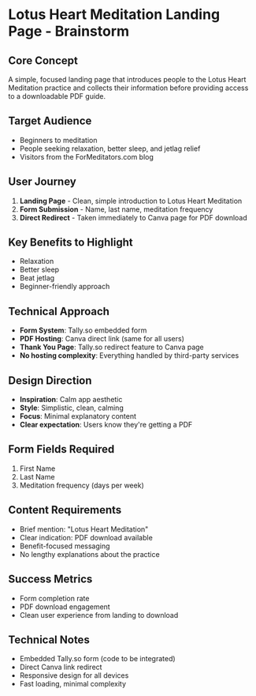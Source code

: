 # Lotus Heart Meditation Landing Page - Brainstorm

## Core Concept
A simple, focused landing page that introduces people to the Lotus Heart Meditation practice and collects their information before providing access to a downloadable PDF guide.

## Target Audience
- Beginners to meditation
- People seeking relaxation, better sleep, and jetlag relief
- Visitors from the ForMeditators.com blog

## User Journey
1. **Landing Page** - Clean, simple introduction to Lotus Heart Meditation
2. **Form Submission** - Name, last name, meditation frequency
3. **Direct Redirect** - Taken immediately to Canva page for PDF download

## Key Benefits to Highlight
- Relaxation
- Better sleep
- Beat jetlag
- Beginner-friendly approach

## Technical Approach
- **Form System**: Tally.so embedded form
- **PDF Hosting**: Canva direct link (same for all users)
- **Thank You Page**: Tally.so redirect feature to Canva page
- **No hosting complexity**: Everything handled by third-party services

## Design Direction
- **Inspiration**: Calm app aesthetic
- **Style**: Simplistic, clean, calming
- **Focus**: Minimal explanatory content
- **Clear expectation**: Users know they're getting a PDF

## Form Fields Required
1. First Name
2. Last Name  
3. Meditation frequency (days per week)

## Content Requirements
- Brief mention: "Lotus Heart Meditation"
- Clear indication: PDF download available
- Benefit-focused messaging
- No lengthy explanations about the practice

## Success Metrics
- Form completion rate
- PDF download engagement
- Clean user experience from landing to download

## Technical Notes
- Embedded Tally.so form (code to be integrated)
- Direct Canva link redirect
- Responsive design for all devices
- Fast loading, minimal complexity